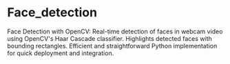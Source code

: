 # Face_detection
Face Detection with OpenCV: Real-time detection of faces in webcam video using OpenCV's Haar Cascade classifier. Highlights detected faces with bounding rectangles. Efficient and straightforward Python implementation for quick deployment and integration.
